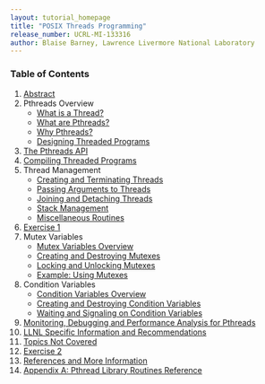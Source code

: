 ```yaml
---
layout: tutorial_homepage 
title: "POSIX Threads Programming"
release_number: UCRL-MI-133316
author: Blaise Barney, Lawrence Livermore National Laboratory
---
```


### Table of Contents

1. [Abstract](abstract)
2. Pthreads Overview
    * [What is a Thread?](what_is_a_thread)
    * [What are Pthreads?](what_are_pthreads)
    * [Why Pthreads?](why_pthreads)
    * [Designing Threaded Programs](designing_threaded_programs)
3. [The Pthreads API](pthreads_api)
4. [Compiling Threaded Programs](compiling)
5. Thread Management
    * [Creating and Terminating Threads](creating_and_terminating)
    * [Passing Arguments to Threads](passing_args)
    * [Joining and Detaching Threads](joining_and_detaching)
    * [Stack Management](stack_management)
    * [Miscellaneous Routines](misc_routines)
6. [Exercise 1](exercise1)
7. Mutex Variables
    * [Mutex Variables Overview](mutex_variables)
    * [Creating and Destroying Mutexes](creating_and_destroying_mutexes)
    * [Locking and Unlocking Mutexes](locking_and_unlocking_mutexes)
    * [Example: Using Mutexes](example_using_mutexes)
8. Condition Variables
    * [Condition Variables Overview](condition_variables)
    * [Creating and Destroying Condition Variables](creating_and_destroying_condition_vars)
    * [Waiting and Signaling on Condition Variables](waiting_and_signaling)
9. [Monitoring, Debugging and Performance Analysis for Pthreads](debugging_and_performance_analysis)
10. [LLNL Specific Information and Recommendations](LLNL_info)
11. [Topics Not Covered](topics_not_covered)
12. [Exercise 2](exercise2)
13. [References and More Information](references)
14. [Appendix A: Pthread Library Routines Reference](AppendixA)
